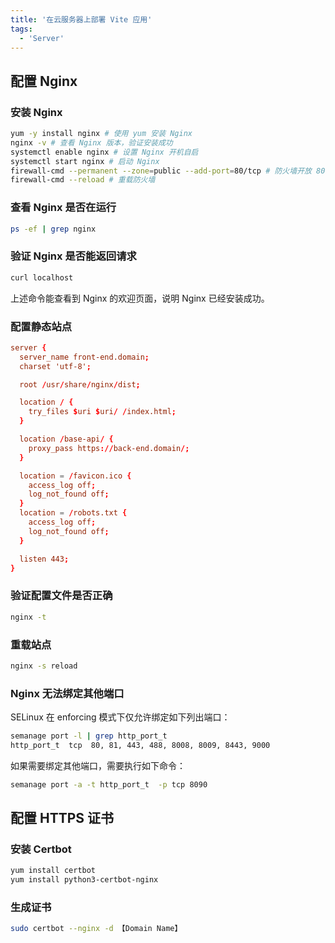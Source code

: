```yaml
---
title: '在云服务器上部署 Vite 应用'
tags:
  - 'Server'
---
```


## 配置 Nginx

### 安装 Nginx

```bash
yum -y install nginx # 使用 yum 安装 Nginx
nginx -v # 查看 Nginx 版本，验证安装成功
systemctl enable nginx # 设置 Nginx 开机自启
systemctl start nginx # 启动 Nginx
firewall-cmd --permanent --zone=public --add-port=80/tcp # 防火墙开放 80 端口（HTTP 默认端口）
firewall-cmd --reload # 重载防火墙
```

### 查看 Nginx 是否在运行

```bash
ps -ef | grep nginx
```

### 验证 Nginx 是否能返回请求

```bash
curl localhost
```

上述命令能查看到 Nginx 的欢迎页面，说明 Nginx 已经安装成功。

### 配置静态站点

```conf
server {
  server_name front-end.domain;
  charset 'utf-8';

  root /usr/share/nginx/dist;

  location / {
    try_files $uri $uri/ /index.html;
  }

  location /base-api/ {
    proxy_pass https://back-end.domain/;
  }

  location = /favicon.ico {
    access_log off;
    log_not_found off;
  }
  location = /robots.txt {
    access_log off;
    log_not_found off;
  }

  listen 443;
}
```

### 验证配置文件是否正确

```bash
nginx -t
```

### 重载站点

```bash
nginx -s reload
```

### Nginx 无法绑定其他端口

SELinux 在 enforcing 模式下仅允许绑定如下列出端口：

```bash
semanage port -l | grep http_port_t
http_port_t  tcp  80, 81, 443, 488, 8008, 8009, 8443, 9000
```

如果需要绑定其他端口，需要执行如下命令：

```bash
semanage port -a -t http_port_t  -p tcp 8090
```

## 配置 HTTPS 证书

### 安装 Certbot

```bash
yum install certbot
yum install python3-certbot-nginx
```

### 生成证书

```bash
sudo certbot --nginx -d 【Domain Name】
```
